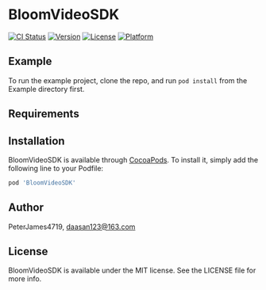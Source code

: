 # BloomVideoSDK

[![CI Status](https://img.shields.io/travis/PeterJames4719/BloomVideoSDK.svg?style=flat)](https://travis-ci.org/PeterJames4719/BloomVideoSDK)
[![Version](https://img.shields.io/cocoapods/v/BloomVideoSDK.svg?style=flat)](https://cocoapods.org/pods/BloomVideoSDK)
[![License](https://img.shields.io/cocoapods/l/BloomVideoSDK.svg?style=flat)](https://cocoapods.org/pods/BloomVideoSDK)
[![Platform](https://img.shields.io/cocoapods/p/BloomVideoSDK.svg?style=flat)](https://cocoapods.org/pods/BloomVideoSDK)

## Example

To run the example project, clone the repo, and run `pod install` from the Example directory first.

## Requirements

## Installation

BloomVideoSDK is available through [CocoaPods](https://cocoapods.org). To install
it, simply add the following line to your Podfile:

```ruby
pod 'BloomVideoSDK'
```

## Author

PeterJames4719, daasan123@163.com

## License

BloomVideoSDK is available under the MIT license. See the LICENSE file for more info.
